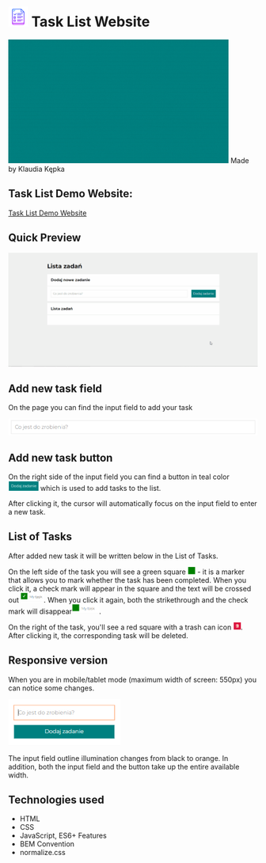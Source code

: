 # <img src="images/icon.png" height="40"/> Task List Website 
<img src="images/show.gif" height="250"/>
Made by Klaudia Kępka

## Task List Demo Website:
[Task List Demo Website](https://kepkaklaudia.github.io/taskList/)

## Quick Preview
![gifPreview](images/preview.gif)

## Add new task field
On the page you can find the input field to add your task

<img src="images/input.png"/>

## Add new task button
On the right side of the input field you can find a button in teal color <img src="images/button.png" height="20"/> which is used to add tasks to the list.

After clicking it, the cursor will automatically focus on the input field to enter a new task.

## List of Tasks
After added new task it will be written below in the List of Tasks.

On the left side of the task you will see a green square <img src="images/greenButton.png" height="15"/> - it is a marker that allows you to mark whether the task has been completed. When you click it, a check mark will appear in the square and the text will be crossed out <img src="images/myTaskDone.png" height="20"/>. When you click it again, both the strikethrough and the check mark will disappear<img src="images/myTask.png" height="20"/>.

On the right of the task, you'll see a red square with a trash can icon <img src="images/redButton.png" height="15"/>. After clicking it, the corresponding task will be deleted.

## Responsive version
When you are in mobile/tablet mode (maximum width of screen: 550px) you can notice some changes.

<img src="images/mobile.png"/>

The input field outline illumination changes from black to orange. In addition, both the input field and the button take up the entire available width.


## Technologies used
- HTML
- CSS
- JavaScript, ES6+ Features
- BEM Convention
- normalize.css
